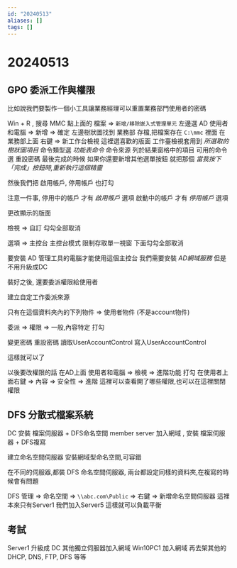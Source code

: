 ```yaml
---
id: "20240513"
aliases: []
tags: []
---
```


# 20240513

## GPO 委派工作與權限

比如說我們要製作一個小工具讓業務經理可以重置業務部門使用者的密碼

Win + R , 搜尋 MMC
點上面的 檔案 => `新增/移除嵌入式管理單元`
左邊選 AD 使用者和電腦 => 新增 => 確定
左邊樹狀圖找到 業務部
存檔,把檔案存在 `C:\mmc` 裡面
在業務部上面 右鍵 => 新工作台檢視
這裡選喜歡的版面
工作臺檢視套用到 _所選取的樹狀圖項目_
命令類型選 _功能表命令_
命令來源 列於結果窗格中的項目
可用的命令選
重設密碼
最後完成的時候
如果你還要新增其他選單按鈕
就把那個 _當我按下「完成」按鈕時,重新執行這個精靈_

然後我們把 啟用帳戶, 停用帳戶
也打勾

注意一件事,
停用中的帳戶 才有 _啟用帳戶_ 選項
啟動中的帳戶 才有 _停用帳戶_ 選項

更改顯示的版面

檢視 => 自訂
勾勾全部取消

選項 => 主控台
主控台模式 限制存取單一視窗
下面勾勾全部取消

要安裝 AD 管理工具的電腦才能使用這個主控台
我們需要安裝 _AD網域服務_
但是不用升級成DC

裝好之後, 還要委派權限給使用者

建立自定工作委派來源

只有在這個資料夾內的下列物件 => 使用者物件 (不是account物件)

委派 => 權限 => 一般,內容特定 打勾

變更密碼
重設密碼
讀取UserAccountControl
寫入UserAccountControl

這樣就可以了

以後要改權限的話
在AD上面 使用者和電腦 => 檢視 => 進階功能 打勾
在使用者上面右鍵 => 內容 => 安全性 => 進階
這裡可以查看開了哪些權限,也可以在這裡關閉權限

## DFS 分散式檔案系統

DC 安裝 檔案伺服器 + DFS命名空間
member server 加入網域 , 安裝 檔案伺服器 + DFS複寫

建立命名空間伺服器
安裝網域型命名空間,可容錯

在不同的伺服器,都裝 DFS 命名空間伺服器,
兩台都設定同樣的資料夾,在複寫的時候會有問題

DFS 管理 => 命名空間 => `\\abc.com\Public` => 右鍵 => 新增命名空間伺服器
這裡本來只有Server1
我們加入Server5
這樣就可以負載平衡

## 考試

Server1 升級成 DC
其他獨立伺服器加入網域
Win10PC1 加入網域
再去架其他的 DHCP, DNS, FTP, DFS 等等
